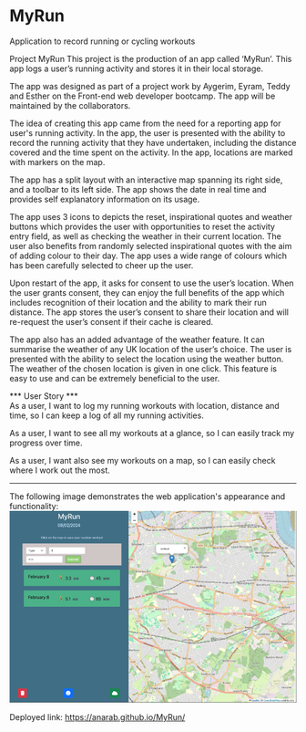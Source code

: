 # MyRun
Application to record running or cycling workouts


Project MyRun
This project is the production of an app called ‘MyRun’. This app logs a user’s running activity and stores it in their local storage. 

The app was designed as part of a project work by Aygerim, Eyram, Teddy and Esther on the Front-end web developer bootcamp. The app will be maintained by the collaborators. 

The idea of creating this app came from the need for a reporting app for user's running activity. In the app, the user is presented with the ability to record the running activity that they have undertaken, including the distance covered and the time spent on the activity. In the app, locations are marked with markers on the map. 

The app has a split layout with an interactive map spanning its right side, and a toolbar to its left side. The app shows the date in real time and provides self explanatory information on its usage. 

The app uses 3 icons to depicts the reset, inspirational quotes and weather buttons which provides the user with opportunities to reset the activity entry field, as well as checking the weather in their current location. 
The user also benefits from randomly selected inspirational quotes with the aim of adding colour to their day. The app uses a wide range of colours which has been carefully selected to cheer up the user. 

Upon restart of the app, it asks for consent to use the user’s location. When the user grants consent, they can enjoy the full benefits of the app which includes recognition of their location and the ability to mark their run distance. The app stores the user’s consent to share their location and will re-request the user’s consent if their cache is cleared. 

The app also has an added advantage of the weather feature. It can summarise the weather of any UK location of the user’s choice. The user is presented with the ability to select the location using the weather button. The weather of the chosen location is given in one click. This feature is easy to use and can be extremely beneficial to the user. 


*** User Story *** <br />
As a user, I want to log my running workouts with location, distance and  time, so I can keep a log of all my running  activities. 

As a user, I want to see all my workouts at a glance, so I can easily track my progress over time. 

As a user, I want also see my workouts on a map, so I can easily check where I work out the most. 

----------------------------------
The following image demonstrates the web application's appearance and functionality:
 ![demo of app, map with sidebar to log running workouts](image-1.png)

Deployed link: <https://anarab.github.io/MyRun/>


